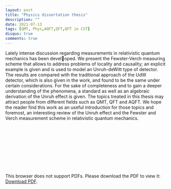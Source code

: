 ```yaml
---
layout: post
title: "Physics dissertation thesis"
description: ""
date: 2021-07-13
tags: [QMT, Phys,AQFT,QFT,QFT in CST]
disqus: true
comments: true
---
```

Lately intense discussion regarding measurements in relativistic quantum mechanics has been developed. We present the Fewster-Verch measuring scheme that allows to address problems of locality
and causality; an explicit example is given and is used to model an Unruh-deWitt type of detector.
The results are compared with the traditional approach of the UdW detector, which is also given
in the work, and found to be the same under certain considerations. For the sake of completeness
and to gain a deeper understanding of the phenomena, a standard as well as an algebraic derivation
of the Unruh effect is given. The topics treated in this thesis may attract people from different
fields such as QMT, QFT and AQFT. We hope the reader find this work as an useful introduction
for those topics and foremost, an interesting review of the Unruh effect and the Fewster and Verch
measurement scheme in relativistic quantum mechanics.
<object data="pdfs/Tesis_Fisica(1).pdf" type="application/pdf" width="1400px" height="400px">
    <embed src="pdfs/Tesis_Fisica(1).pdf">
        <p>This browser does not support PDFs. Please download the PDF to view it: <a href="pdfs/Tesis_Fisica(1).pdf">Download PDF</a>.</p>
    </embed>
</object>
